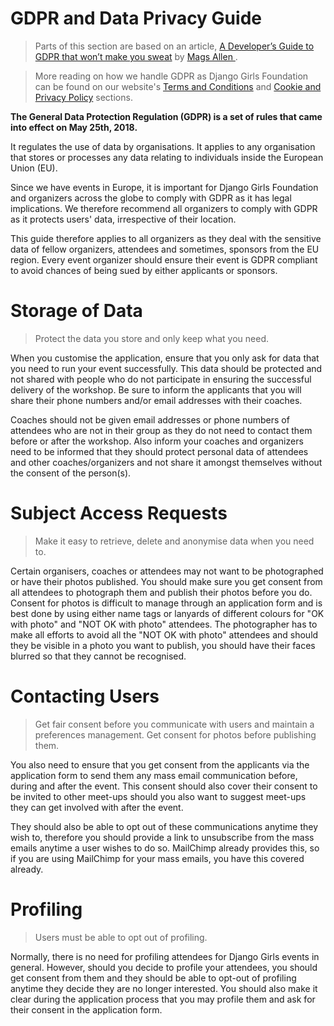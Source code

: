 # GDPR and Data Privacy Guide

> Parts of this section are based on an article, 
[A Developer’s Guide to GDPR that won’t make you sweat](https://medium.com/ft-product-technology/a-developers-guide-to-gdpr-that-won-t-make-you-sweat-4f1f7f1d9c8b) by [Mags Allen
](https://medium.com/@mags_40745).

> More reading on how we handle GDPR as Django 
Girls Foundation can be found on our website's
 [Terms and Conditions](https://djangogirls.org/terms-conditions/)
 and [Cookie and Privacy Policy](https://djangogirls.org/privacy-cookies/) 
 sections.

**The General Data Protection Regulation (GDPR) is a
 set of rules that came into effect on May 25th, 2018.** 
 
It regulates the use of data by organisations.
It applies to any organisation that stores or processes
 any data relating to individuals inside the European 
 Union (EU). 
 
 Since we have events in Europe, it is important 
 for Django Girls Foundation and organizers across 
 the globe to comply with GDPR as it has legal 
 implications. We therefore recommend all organizers 
 to comply with GDPR as it protects users' data, 
 irrespective of their location. 
 
 This guide therefore applies to all organizers 
 as they deal with the sensitive data of fellow 
 organizers, attendees and sometimes, sponsors 
 from the EU region. Every event organizer should 
 ensure their event is GDPR compliant to avoid 
 chances of being sued by either applicants or
 sponsors.
 
# Storage of Data

> Protect the data you store and only keep what you need.

When you customise the application, ensure that you 
only ask for data that you need to run your event 
successfully. This data should be protected and 
not shared with people who do not participate in 
ensuring the successful delivery of the workshop. 
Be sure to inform the applicants that you will 
share their phone numbers and/or email addresses
with their coaches. 

Coaches should not be given email addresses or 
phone numbers of attendees who are not in their 
group as they do not need to contact them before or 
after the workshop. Also inform  your coaches and organizers need to be informed that 
they should protect personal data of attendees and
other coaches/organizers and not share it amongst
themselves without the consent of the person(s).

# Subject Access Requests

> Make it easy to retrieve, delete and anonymise 
data when you need to.

Certain organisers, coaches or attendees may not 
want to be photographed or have their photos 
published. You should make sure you get consent
from all attendees to photograph them and publish
their photos before you do. Consent for 
photos is difficult to manage through an 
application form and is best done by using either
name tags or lanyards of different colours for 
"OK with photo" and "NOT OK with photo" attendees. 
The photographer has to make all efforts to avoid
all the "NOT OK with photo" attendees and should 
they be visible in a photo you want to publish,
you should have their faces blurred so that they 
cannot be recognised.


# Contacting Users

> Get fair consent before you communicate with users 
and maintain a preferences management. Get consent 
for photos before publishing them.

You also need to ensure that you get consent from 
the applicants via the application form to send 
them any mass email communication before, during 
and after the event. This consent should also 
cover their consent to be invited to other meet-ups
should you also want to suggest meet-ups they can
get involved with after the event. 

They should also be able to opt out of these 
communications anytime they wish to, therefore 
you should provide a link to unsubscribe from the
mass emails anytime a user wishes to do so. 
MailChimp already provides this, so if you are 
using MailChimp for your mass emails, you have 
this covered already.
 
# Profiling

> Users must be able to opt out of profiling.

Normally, there is no need for profiling 
attendees for Django Girls events in general. 
However, should you decide to profile your 
attendees, you should get consent from them and
they should be able to opt-out of profiling 
anytime they decide they are no longer 
interested. You should also make it clear during
 the application process that you may profile 
 them and ask for their consent in the application form. 
 
